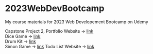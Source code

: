 # 2023WebDevBootcamp
My course materials for 2023 Web Developement Bootcamp on Udemy

Capstone Project 2, Portfolio Website -> [link](https://oscarqjh.github.io/2023WebDevBootcampPortfolioWebsite/)   
Dice Game -> [link](https://oscarqjh.github.io/2023WebDevBootcamp-DiceGame/)   
Drum Kit -> [link](https://oscarqjh.github.io/2023WebDevBootcamp-Drumkit/)   
Simon Game -> [link](https://oscarqjh.github.io/2023WebDevBootcamp-SimonGame/)
Todo List Website -> [link](https://boiling-citadel-12131-31f9d6fa9f65.herokuapp.com/)
